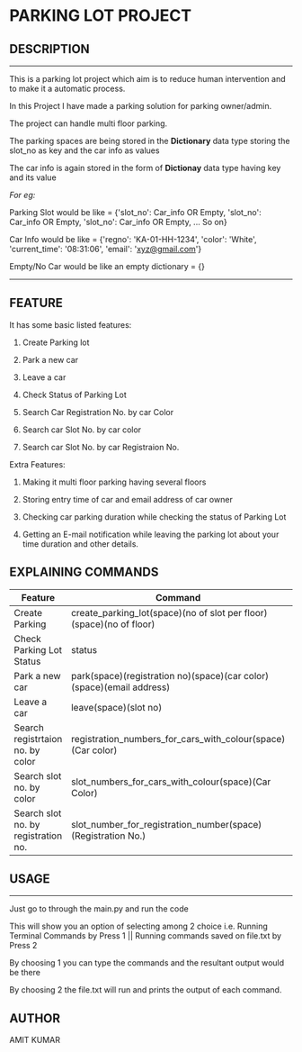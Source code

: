 # PARKING LOT PROJECT

## DESCRIPTION

---

This is a parking lot project which aim is to reduce human intervention and to make it a automatic process.

In this Project I have made a parking solution for parking owner/admin.

The project can handle multi floor parking.

The parking spaces are being stored in the **Dictionary** data type storing the slot_no as key and the car info as values

The car info is again stored in the form of **Dictionay** data type having key and its value

_For eg:_

Parking Slot would be like = {'slot_no': Car_info OR Empty, 'slot_no': Car_info OR Empty, 'slot_no': Car_info OR Empty, ... So on}

Car Info would be like = {'regno': 'KA-01-HH-1234', 'color': 'White', 'current_time': '08:31:06', 'email': 'xyz@gmail.com'}

Empty/No Car would be like an empty dictionary = {}

---

## FEATURE

It has some basic listed features:

1. Create Parking lot

2. Park a new car

3. Leave a car

4. Check Status of Parking Lot

5. Search Car Registration No. by car Color

6. Search car Slot No. by car color

7. Search car Slot No. by car Registraion No.

Extra Features:

1. Making it multi floor parking having several floors

2. Storing entry time of car and email address of car owner

3. Checking car parking duration while checking the status of Parking Lot

4. Getting an E-mail notification while leaving the parking lot about your time duration and other details.

## EXPLAINING COMMANDS

| Feature                             | Command                                                              | Eg                                                |
| ----------------------------------- | -------------------------------------------------------------------- | ------------------------------------------------- |
| Create Parking                      | create_parking_lot(space)(no of slot per floor)(space)(no of floor)  | create_parking_lot 6 1                            |
| Check Parking Lot Status            | status                                                               | status                                            |
| Park a new car                      | park(space)(registration no)(space)(car color)(space)(email address) | park KA-01-HH-1234 White amitkumar66966@gmail.com |
| Leave a car                         | leave(space)(slot no)                                                | leave Floor1Slot4                                 |
| Search registrtaion no. by color    | registration_numbers_for_cars_with_colour(space)(Car color)          | registration_numbers_for_cars_with_colour White   |
| Search slot no. by color            | slot_numbers_for_cars_with_colour(space)(Car Color)                  | slot_numbers_for_cars_with_colour White           |
| Search slot no. by registration no. | slot_number_for_registration_number(space)(Registration No.)         | slot_number_for_registration_number KA-01-HH-1234 |

## USAGE

---

Just go to through the main.py and run the code

This will show you an option of selecting among 2 choice i.e. Running Terminal Commands by Press 1 || Running commands saved on file.txt by Press 2

By choosing 1 you can type the commands and the resultant output would be there

By choosing 2 the file.txt will run and prints the output of each command.

## AUTHOR

AMIT KUMAR
